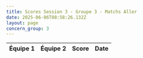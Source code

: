 ```yaml
---
title: Scores Session 3 - Groupe 3 - Matchs Aller
date: 2025-06-06T08:58:26.132Z
layout: page
concern_group: 3
---
```




| Équipe 1 | Équipe 2 | Score | Date |
|----------|----------|-------|------|

